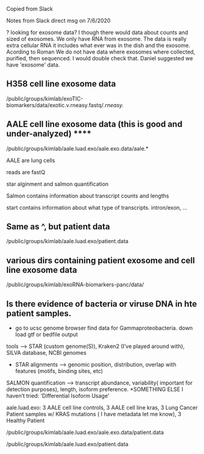 Copied from Slack

Notes from Slack direct msg on 7/6/2020

? looking for exosome data? I though there would data about counts and sized of exosomes. We only have RNA from exosome. The data is really extra cellular RNA it includes what ever was in the dish and the exosome. Acording to Roman  We do not have data where exosomes where collected, purified, then sequenced. I would double check that. Daniel suggested we have 'exosome' data. 

## H358 cell line exosome data
/public/groups/kimlab/exoTIC-biomarkers/data/exotic.v.rneasy.fastq/*.rneasy.*

## AALE cell line exosome data (this is good and under-analyzed) ****
/public/groups/kimlab/aale.luad.exo/aale.exo.data/aale.*

AALE are lung cells

reads are fastQ

star alginment and salmon quantification

Salmon contains information about  transcript counts and lengths

start contains information about what type of transcripts. intron/exon, ...

## Same as ^, but patient data
/public/groups/kimlab/aale.luad.exo/patient.data

## various dirs containing patient exosome and cell line exosome data
/public/groups/kimlab/exoRNA-biomarkers-panc/data/


## Is there evidence of bacteria or viruse DNA in hte patient samples.
- go to ucsc genome browser find data for Gammaproteobacteria. down load gtf or bedfile output

tools --> STAR (custom genome(S)), Kraken2 (I’ve played around with), SILVA database, NCBI genomes

- STAR alignments --> genomic position, distribution, overlap with features (motifs, binding sites, etc)

SALMON quantification --> transcript abundance, variability( important for detection purposes), length, isoform preference. *SOMETHING ELSE I haven’t tried: ‘Differential Isoform Usage’

aale.luad.exo: 3 AALE cell line controls, 3 AALE cell line kras, 3 Lung Cancer Patient samples w/ KRAS mutations ( I have metadata let me know), 3 Healthy Patient


/public/groups/kimlab/aale.luad.exo/aale.exo.data/patient.data

/public/groups/kimlab/aale.luad.exo/patient.data
